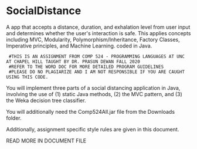 # SocialDistance
A app that accepts a distance, duration, and exhalation level from user input and determines whether the user's interaction is safe. This applies concepts including MVC, Modularity, Polymorphism/Inheritance, Factory Classes, Imperative principles, and Machine Learning. coded in Java.

     #THIS IS AN ASSIGNMENT FROM COMP 524 - PROGRAMMING LANGUAGES AT UNC AT CHAPEL HILL TAUGHT BY DR. PRASUN DEWAN FALL 2020
     #REFER TO THE WORD DOC FOR MORE DETAILED PROGRAM GUIDELINES
     #PLEASE DO NO PLAGIARIZE AND I AM NOT RESPONSIBLE IF YOU ARE CAUGHT USING THIS CODE.


You will implement three parts of a social distancing application in Java, involving the
use of (1) static Java methods, (2) the MVC pattern, and (3) the Weka decision tree
classifier.

You will additionally need the Comp524All.jar file from the Downloads folder.

Additionally, assignment specific style rules are given in this document.

READ MORE IN DOCUMENT FILE


